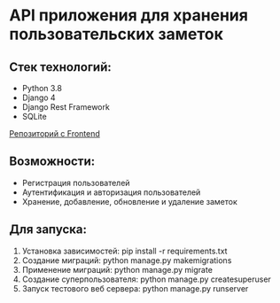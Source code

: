 <h1> API приложения для хранения пользовательских заметок </h1>

<h2> Стек технологий: </h2>
<ul>
  <li>Python 3.8</li>
  <li>Django 4</li>
  <li>Django Rest Framework</li>
  <li>SQLite</li>
</ul>


<a href="https://github.com/lopachukseva/notes-app">Репозиторий c Frontend</a>


<h2> Возможности: </h2>
<ul>
  <li>Регистрация пользователей</li>
  <li>Аутентификация и авторизация пользователей</li>
  <li>Хранение, добавление, обновление и удаление заметок</li>
</ul>


<h2> Для запуска: </h2>
<ol>
  <li>Установка зависимостей: pip install -r requirements.txt </li>
  <li>Создание миграций: python manage.py makemigrations </li>
  <li>Применение миграций: python manage.py migrate </li>
  <li>Создание суперпользователя: python manage.py createsuperuser </li>
  <li>Запуск тестового веб сервера: python manage.py runserver </li>
</ol>